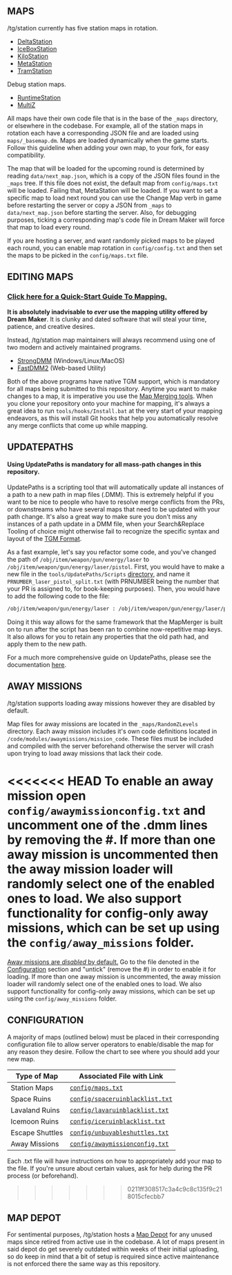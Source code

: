## MAPS

/tg/station currently has five station maps in rotation.
* [DeltaStation](https://tgstation13.org/wiki/DeltaStation)
* [IceBoxStation](https://tgstation13.org/wiki/IceboxStation)
* [KiloStation](https://tgstation13.org/wiki/KiloStation)
* [MetaStation](https://tgstation13.org/wiki/MetaStation)
* [TramStation](https://tgstation13.org/wiki/Tramstation)

Debug station maps.
* [RuntimeStation](https://tgstation13.org/wiki/RuntimeStation)
* [MultiZ](https://tgstation13.org/wiki/MultiZ)

All maps have their own code file that is in the base of the `_maps` directory, or elsewhere in the codebase. For example, all of the station maps in rotation each have a corresponding JSON file and are loaded using `maps/_basemap.dm`. Maps are loaded dynamically when the game starts. Follow this guideline when adding your own map, to your fork, for easy compatibility.

The map that will be loaded for the upcoming round is determined by reading `data/next_map.json`, which is a copy of the JSON files found in the `_maps` tree. If this file does not exist, the default map from `config/maps.txt` will be loaded. Failing that, MetaStation will be loaded. If you want to set a specific map to load next round you can use the Change Map verb in game before restarting the server or copy a JSON from `_maps` to `data/next_map.json` before starting the server. Also, for debugging purposes, ticking a corresponding map's code file in Dream Maker will force that map to load every round.

If you are hosting a server, and want randomly picked maps to be played each round, you can enable map rotation in `config/config.txt` and then set the maps to be picked in the `config/maps.txt` file.

## EDITING MAPS

### [Click here for a Quick-Start Guide To Mapping.](https://hackmd.io/@tgstation/SyVma0dS5)

<b>It is absolutely inadvisable to <i>ever</i> use the mapping utility offered by Dream Maker</b>. It is clunky and dated software that will steal your time, patience, and creative desires.

Instead, /tg/station map maintainers will always recommend using one of two modern and actively maintained programs.
* [StrongDMM](https://github.com/SpaiR/StrongDMM) (Windows/Linux/MacOS)
* [FastDMM2](https://github.com/monster860/FastDMM2) (Web-based Utility)

Both of the above programs have native TGM support, which is mandatory for all maps being submitted to this repository. Anytime you want to make changes to a map, it is imperative you use the [Map Merging tools](https://tgstation13.org/wiki/Map_Merger). When you clone your repository onto your machine for mapping, it's always a great idea to run `tools/hooks/Install.bat` at the very start of your mapping endeavors, as this will install Git hooks that help you automatically resolve any merge conflicts that come up while mapping.

## UPDATEPATHS

#### Using UpdatePaths is mandatory for all mass-path changes in this repository.

UpdatePaths is a scripting tool that will automatically update all instances of a path to a new path in map files (.DMM). This is extremely helpful if you want to be nice to people who have to resolve merge conflicts from the PRs, or downstreams who have several maps that need to be updated with your path change. It's also a great way to make sure you don't miss any instances of a path update in a DMM file, when your Search&Replace Tooling of choice might otherwise fail to recognize the specific syntax and layout of the [TGM Format](https://hackmd.io/@tgstation/ry4-gbKH5#TGM-Format).

As a fast example, let's say you refactor some code, and you've changed the path of `/obj/item/weapon/gun/energy/laser` to `/obj/item/weapon/gun/energy/laser/pistol`. First, you would have to make a new file in the `tools/UpdatePaths/Scripts` [directory](https://github.com/tgstation/tgstation/tree/master/tools/UpdatePaths/Scripts), and name it `PRNUMBER_laser_pistol_split.txt` (with PRNUMBER being the number that your PR is assigned to, for book-keeping purposes). Then, you would have to add the following code to the file:


```txt
/obj/item/weapon/gun/energy/laser : /obj/item/weapon/gun/energy/laser/pistol{@OLD}
```

Doing it this way allows for the same framework that the MapMerger is built on to run after the script has been ran to combine now-repetitive map keys. It also allows for you to retain any properties that the old path had, and apply them to the new path.

For a much more comprehensive guide on UpdatePaths, please see the documentation [here](https://github.com/tgstation/tgstation/blob/master/tools/UpdatePaths/readme.md).

## AWAY MISSIONS

/tg/station supports loading away missions however they are disabled by default.

Map files for away missions are located in the `_maps/RandomZLevels` directory. Each away mission includes it's own code definitions located in `/code/modules/awaymissions/mission_code`. These files must be included and compiled with the server beforehand otherwise the server will crash upon trying to load away missions that lack their code.

<<<<<<< HEAD
To enable an away mission open `config/awaymissionconfig.txt` and uncomment one of the .dmm lines by removing the #. If more than one away mission is uncommented then the away mission loader will randomly select one of the enabled ones to load. We also support functionality for config-only away missions, which can be set up using the `config/away_missions` folder.
=======
<ins>Away missions are _disabled_ by default.</ins> Go to the file denoted in the [Configuration](#configuration) section and "untick" (remove the #) in order to enable it for loading. If more than one away mission is uncommented, the away mission loader will randomly select one of the enabled ones to load. We also support functionality for config-only away missions, which can be set up using the `config/away_missions` folder.

## CONFIGURATION

A majority of maps (outlined below) must be placed in their corresponding configuration file to allow server operators to enable/disable the map for any reason they desire. Follow the chart to see where you should add your new map.

| Type of Map | Associated File with Link |
| ----------- | ----------- |
| Station Maps | [`config/maps.txt`](https://github.com/tgstation/tgstation/blob/master/config/maps.txt) |
| Space Ruins | [`config/spaceruinblacklist.txt`](https://github.com/tgstation/tgstation/blob/master/config/spaceruinblacklist.txt) |
| Lavaland Ruins | [`config/lavaruinblacklist.txt`](https://github.com/tgstation/tgstation/blob/master/config/lavaruinblacklist.txt) |
| Icemoon Ruins | [`config/iceruinblacklist.txt`](https://github.com/tgstation/tgstation/blob/master/config/iceruinblacklist.txt) |
| Escape Shuttles |  [`config/unbuyableshuttles.txt`](https://github.com/tgstation/tgstation/blob/master/config/unbuyableshuttles.txt) |
| Away Missions | [`config/awaymissionconfig.txt`](https://github.com/tgstation/tgstation/blob/master/config/awaymissionconfig.txt) |

Each .txt file will have instructions on how to appropriately add your map to the file. If you're unsure about certain values, ask for help during the PR process (or beforehand).
>>>>>>> 0211ff308517c3a4c9c8c135f9c218015cfecbb7

## MAP DEPOT

For sentimental purposes, /tg/station hosts a [Map Depot](https://github.com/tgstation/map_depot) for any unused maps since retired from active use in the codebase. A lot of maps present in said depot do get severely outdated within weeks of their initial uploading, so do keep in mind that a bit of setup is required since active maintenance is not enforced there the same way as this repository.
